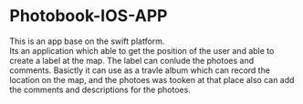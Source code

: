# Photobook-IOS-APP
This is an app base on the swift platform.     
Its an application which able to get the position of the user and able to create a label at the map.
The label can conlude the photoes and comments. Basictly it can use as a travle album which can record the location on the map, and the photoes was tooken at that place also can add the comments and descriptions for the photoes.
